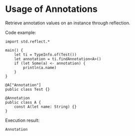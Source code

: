 # Usage of Annotations

Retrieve annotation values on an instance through reflection.

Code example:
<!-- verify -->

```cangjie
import std.reflect.*

main() {
    let ti = TypeInfo.of(Test())
    let annotation = ti.findAnnotation<A>()
    if (let Some(a) <- annotation) {
        println(a.name)
    }
}

@A["Annotation"]
public class Test {}

@Annotation
public class A {
    const A(let name: String) {}
}
```

Execution result:

```text
Annotation
```